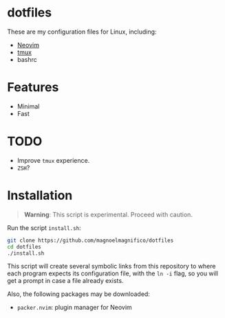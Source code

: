 # dotfiles

These are my configuration files for Linux, including:

- [Neovim](https://github.com/neovim/neovim)
- [tmux](https://github.com/tmux/tmux)
- bashrc


# Features

- Minimal
- Fast


# TODO

- Improve `tmux` experience.
- `ZSH`?


# Installation

> **Warning**: This script is experimental. Proceed with caution.

Run the script `install.sh`:

```bash
git clone https://github.com/magnoelmagnifico/dotfiles
cd dotfiles
./install.sh
```

This script will create several symbolic links from this repository to where
each program expects its configuration file, with the `ln -i` flag, so you will
get a prompt in case a file already exists.

Also, the following packages may be downloaded:

- `packer.nvim`: plugin manager for Neovim
